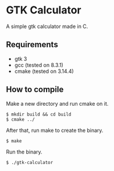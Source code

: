 # GTK Calculator
A simple gtk calculator made in C.

## Requirements
* gtk 3
* gcc (tested on 8.3.1)
* cmake (tested on 3.14.4)

## How to compile
Make a new directory and run cmake on it.
```shell
$ mkdir build && cd build
$ cmake ../
```

After that, run make to create the binary.
```shell
$ make
```

Run the binary.
```shell
$ ./gtk-calculator
```
